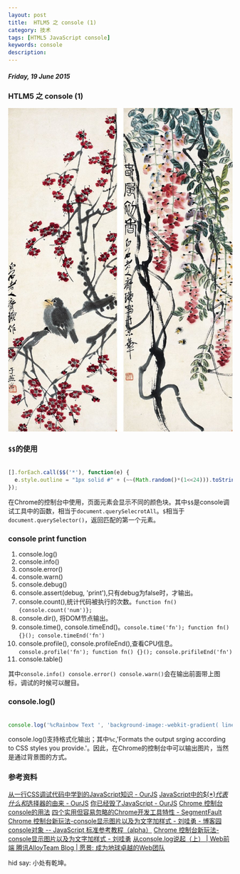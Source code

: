 ```yaml
---
layout: post
title:  HTLM5 之 console (1)
category: 技术
tags: [HTML5 JavaScript console]
keywords: console
description: 
---
```


##### Friday, 19 June 2015

### HTLM5 之 console (1)

![齐白石](/../../assets/img/tech/2015/qibaishi_13.jpg)

### `$$`的使用

````javascript

[].forEach.call($$('*'), function(e) {
  e.style.outline = "1px solid #" + (~~(Math.random()*(1<<24))).toString(16);
});

````

在Chrome的控制台中使用，页面元素会显示不同的颜色块。其中`$$`是console调试工具中的函数，相当于`document.querySelecrotAll`。`$`相当于`document.querySelector()`，返回匹配的第一个元素。

### console print function

1. console.log()
2. console.info()
3. console.error()
4. console.warn()
5. console.debug()
6. console.assert(debug, 'print'),只有debug为false时，才输出。
7. console.count(),统计代码被执行的次数。`function fn() {console.count('num')};`
8. console.dir(), 将DOM节点输出。
9. console.time(), console.timeEnd()。`console.time('fn'); function fn() {}(); console.timeEnd('fn')`
10. console.profile(), console.profileEnd(),查看CPU信息。`console.profile('fn'); function fn() {}(); console.prifileEnd('fn')`
11. console.table()

其中`console.info() console.error() console.warn()`会在输出前面带上图标，调试的时候可以醒目。

### console.log()

````javascript

console.log('%cRainbow Text ', 'background-image:-webkit-gradient( linear, left top, right top, color-stop(0, #f22), color-stop(0.15, #f2f), color-stop(0.3, #22f), color-stop(0.45, #2ff), color-stop(0.6, #2f2),color-stop(0.75, #2f2), color-stop(0.9, #ff2), color-stop(1, #f22) );color:transparent;-webkit-background-clip: text;font-size:5em;');

````

console.log()支持格式化输出；其中`%c`,'Formats the output srging according to CSS styles you provide.'。因此，在Chrome的控制台中可以输出图片，当然是通过背景图的方式。

### 参考资料
[从一行CSS调试代码中学到的JavaScript知识 - OurJS](http://ourjs.com/detail/54be0a98232227083e000012)
[JavaScript中的$$(*)代表什么和$选择器的由来 - OurJS](http://ourjs.com/detail/54ab768a5695544119000007)
[你已经毁了JavaScript - OurJS](http://ourjs.com/detail/53595361dff1c2c72f000005)
[Chrome 控制台console的用法](http://segmentfault.com/a/1190000002511877)
[四个实用但容易忽略的Chrome开发工具特性 - SegmentFault](http://segmentfault.com/a/1190000000370378)
[Chrome 控制台新玩法-console显示图片以及为文字加样式 - 刘哇勇 - 博客园](http://www.cnblogs.com/Wayou/p/chrome_dev_tool_style_console.html)
[console对象 -- JavaScript 标准参考教程（alpha）](http://javascript.ruanyifeng.com/tool/console.html)
[Chrome 控制台新玩法-console显示图片以及为文字加样式 - 刘哇勇](http://www.cnblogs.com/Wayou/p/chrome_dev_tool_style_console.html#a)
[从console.log说起（上） | Web前端 腾讯AlloyTeam Blog | 愿景: 成为地球卓越的Web团队](http://www.alloyteam.com/2013/11/console-log/)

hid say: 小处有乾坤。


